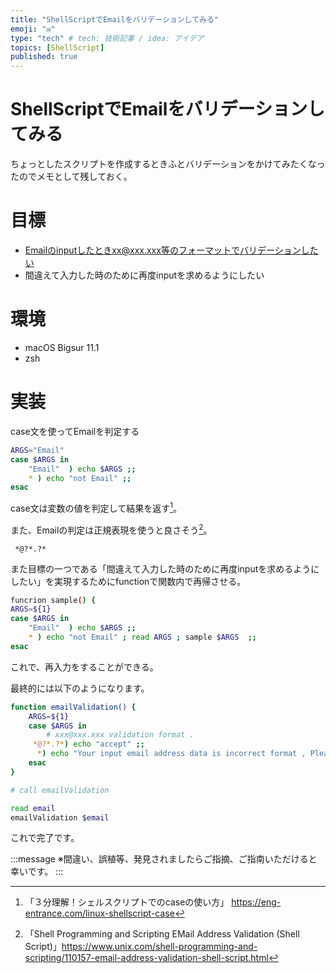 ```yaml
---
title: "ShellScriptでEmailをバリデーションしてみる"
emoji: "✉️"
type: "tech" # tech: 技術記事 / idea: アイデア
topics: [ShellScript]
published: true
---
```


# ShellScriptでEmailをバリデーションしてみる

ちょっとしたスクリプトを作成するときふとバリデーションをかけてみたくなったのでメモとして残しておく。

# 目標

+ Emailのinputしたときxx@xxx.xxx等のフォーマットでバリデーションしたい
+ 間違えて入力した時のために再度inputを求めるようにしたい

# 環境

+ macOS Bigsur 11.1
+ zsh

# 実装

case文を使ってEmailを判定する

```bash
ARGS="Email"
case $ARGS in
    "Email"  ) echo $ARGS ;;
    * ) echo "not Email" ;;
esac
```

case文は変数の値を判定して結果を返す[^1]。

また、Emailの判定は正規表現を使うと良さそう[^2]。

```bash:xxx@xxx.xxx validation format
 *@?*.?*
```

また目標の一つである「間違えて入力した時のために再度inputを求めるようにしたい」を実現するためにfunctionで関数内で再帰させる。

```bash
funcrion sample() {
ARGS=${1}
case $ARGS in
    "Email"  ) echo $ARGS ;;
    * ) echo "not Email" ; read ARGS ; sample $ARGS  ;;
esac
```

これで、再入力をすることができる。

最終的には以下のようになります。

```bash:emailValidation.sh
function emailValidation() {
    ARGS=${1}
    case $ARGS in
        # xxx@xxx.xxx validation format .
     *@?*.?*) echo "accept" ;;
      *) echo "Your input email address data is incorrect format , Please retry ."; /bin/echo -n "» " ; read email; emailValidation $email ;;
    esac
}

# call emailValidation

read email
emailValidation $email
```

これで完了です。

:::message
※間違い、誤植等、発見されましたらご指摘、ご指南いただけると幸いです。
:::

[^1]: 「３分理解！シェルスクリプトでのcaseの使い方」 https://eng-entrance.com/linux-shellscript-case
[^2]: 「Shell Programming and Scripting EMail Address Validation (Shell Script)」https://www.unix.com/shell-programming-and-scripting/110157-email-address-validation-shell-script.html
